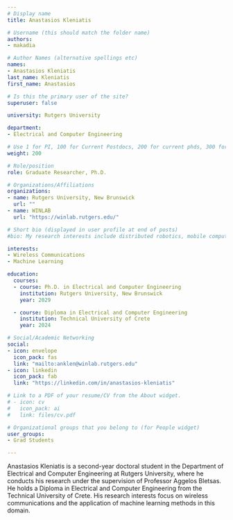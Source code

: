 ```yaml
---
# Display name
title: Anastasios Kleniatis

# Username (this should match the folder name)
authors:
- makadia

# Author Names (alternative spellings etc)
names:
- Anastasios Kleniatis
last_name: Kleniatis
first_name: Anastasios

# Is this the primary user of the site?
superuser: false

university: Rutgers University

department:
- Electrical and Computer Engineering

# Use 1 for PI, 100 for Current Postdocs, 200 for current phds, 300 for current masters, 400 for current undergrads, 800 for alum postdocs, 810 for alum phds, 820 for alum masters, and 810 for alum undergrads
weight: 200

# Role/position
role: Graduate Researcher, Ph.D.

# Organizations/Affiliations
organizations:
- name: Rutgers University, New Brunswick
  url: ""
- name: WINLAB
  url: "https://winlab.rutgers.edu/"

# Short bio (displayed in user profile at end of posts)
#bio: My research interests include distributed robotics, mobile computing and programmable matter.

interests:
- Wireless Communications
- Machine Learning

education:
  courses:
  - course: Ph.D. in Electrical and Computer Engineering
    institution: Rutgers University, New Brunswick
    year: 2029

  - course: Diploma in Electrical and Computer Engineering
    institution: Technical University of Crete
    year: 2024

# Social/Academic Networking
social:
- icon: envelope
  icon_pack: fas
  link: "mailto:anklen@winlab.rutgers.edu"
- icon: linkedin
  icon_pack: fab
  link: "https://linkedin.com/in/anastasios-kleniatis"

# Link to a PDF of your resume/CV from the About widget.
# - icon: cv
#   icon_pack: ai
#   link: files/cv.pdf

# Organizational groups that you belong to (for People widget)
user_groups:
- Grad Students

---
```


Anastasios Kleniatis is a second-year doctoral student in the Department of Electrical and Computer Engineering at Rutgers University, where he conducts his research under the supervision of Professor Aggelos Bletsas. He holds a Diploma in Electrical and Computer Engineering from the Technical University of Crete. His research interests focus on wireless communications and the application of machine learning methods in this domain.

